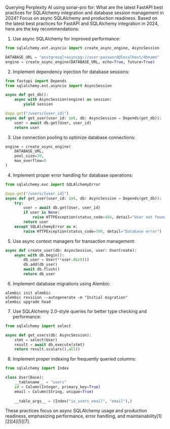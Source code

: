 Querying Perplexity AI using sonar-pro for: What are the latest FastAPI best practices for SQLAlchemy integration and database session management in 2024? Focus on async SQLAlchemy and production readiness.
Based on the latest best practices for FastAPI and SQLAlchemy integration in 2024, here are the key recommendations:

1. Use async SQLAlchemy for improved performance:

```python
from sqlalchemy.ext.asyncio import create_async_engine, AsyncSession

DATABASE_URL = "postgresql+asyncpg://user:password@localhost/dbname"
engine = create_async_engine(DATABASE_URL, echo=True, future=True)
```

2. Implement dependency injection for database sessions:

```python
from fastapi import Depends
from sqlalchemy.ext.asyncio import AsyncSession

async def get_db():
    async with AsyncSession(engine) as session:
        yield session

@app.get("/users/{user_id}")
async def get_user(user_id: int, db: AsyncSession = Depends(get_db)):
    user = await db.get(User, user_id)
    return user
```

3. Use connection pooling to optimize database connections:

```python
engine = create_async_engine(
    DATABASE_URL,
    pool_size=20,
    max_overflow=0
)
```

4. Implement proper error handling for database operations:

```python
from sqlalchemy.exc import SQLAlchemyError

@app.get("/users/{user_id}")
async def get_user(user_id: int, db: AsyncSession = Depends(get_db)):
    try:
        user = await db.get(User, user_id)
        if user is None:
            raise HTTPException(status_code=404, detail="User not found")
        return user
    except SQLAlchemyError as e:
        raise HTTPException(status_code=500, detail="Database error")
```

5. Use async context managers for transaction management:

```python
async def create_user(db: AsyncSession, user: UserCreate):
    async with db.begin():
        db_user = User(**user.dict())
        db.add(db_user)
        await db.flush()
        return db_user
```

6. Implement database migrations using Alembic:

```
alembic init alembic
alembic revision --autogenerate -m "Initial migration"
alembic upgrade head
```

7. Use SQLAlchemy 2.0-style queries for better type checking and performance:

```python
from sqlalchemy import select

async def get_users(db: AsyncSession):
    stmt = select(User)
    result = await db.execute(stmt)
    return result.scalars().all()
```

8. Implement proper indexing for frequently queried columns:

```python
from sqlalchemy import Index

class User(Base):
    __tablename__ = "users"
    id = Column(Integer, primary_key=True)
    email = Column(String, unique=True)
    
    __table_args__ = (Index("ix_users_email", "email"),)
```

These practices focus on async SQLAlchemy usage and production readiness, emphasizing performance, error handling, and maintainability[1][2][4][5][7].